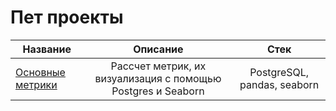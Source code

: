 # Пет проекты

Название|Описание | Стек
-----------|:-------:|:--------: 
[Основные метрики](https://github.com/davyandr/pet-projects/tree/main/metrics)| Рассчет метрик, их визуализация с помощью Postgres и Seaborn| PostgreSQL, pandas, seaborn

